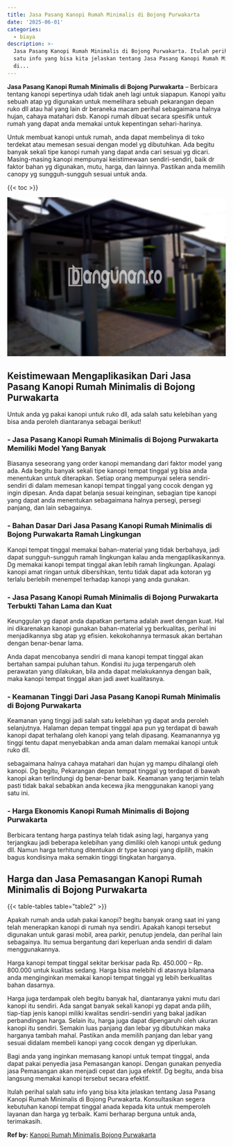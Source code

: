 ```yaml
---
title: Jasa Pasang Kanopi Rumah Minimalis di Bojong Purwakarta
date: '2025-06-01'
categories:
  - biaya
description: >-
  Jasa Pasang Kanopi Rumah Minimalis di Bojong Purwakarta. Itulah perihal salah
  satu info yang bisa kita jelaskan tentang Jasa Pasang Kanopi Rumah Minimalis
  di...
---
```


**Jasa Pasang Kanopi Rumah Minimalis di Bojong Purwakarta** – Berbicara tentang kanopi sepertinya udah tidak aneh lagi untuk siapapun. Kanopi yaitu sebuah atap yg digunakan untuk memelihara sebuah pekarangan depan ruko dll atau hal yang lain dr beraneka macam perihal sebagaimana halnya hujan, cahaya matahari dsb. Kanopi rumah dibuat secara spesifik untuk rumah yang dapat anda memakai untuk kepentingan sehari-harinya.

Untuk membuat kanopi untuk rumah, anda dapat membelinya di toko terdekat atau memesan sesuai dengan model yg dibutuhkan. Ada begitu banyak sekali tipe kanopi rumah yang dapat anda cari sesuai yg dicari. Masing-masing kanopi mempunyai keistimewaan sendiri-sendiri, baik dr faktor bahan yg digunakan, mutu, harga, dan lainnya. Pastikan anda memilih canopy yg sungguh-sungguh sesuai untuk anda.

{{< toc >}}

![Jasa Pasang Kanopi Rumah Minimalis di Bojong Purwakarta](/images/harga-kanopi-minimalis-48.png)

## Keistimewaan Mengaplikasikan Dari Jasa Pasang Kanopi Rumah Minimalis di Bojong Purwakarta

Untuk anda yg pakai kanopi untuk ruko dll, ada salah satu kelebihan yang bisa anda peroleh diantaranya sebagai berikut!

### \- Jasa Pasang Kanopi Rumah Minimalis di Bojong Purwakarta Memiliki Model Yang Banyak

Biasanya seseorang yang order kanopi memandang dari faktor model yang ada. Ada begitu banyak sekali tipe kanopi tempat tinggal yg bisa anda menentukan untuk diterapkan. Setiap orang mempunyai selera sendiri-sendiri di dalam memesan kanopi tempat tinggal yang cocok dengan yg ingin dipesan. Anda dapat belanja sesuai keinginan, sebagian tipe kanopi yang dapat anda menentukan sebagaimana halnya persegi, persegi panjang, dan lain sebagainya.

### \- Bahan Dasar Dari Jasa Pasang Kanopi Rumah Minimalis di Bojong Purwakarta Ramah Lingkungan

Kanopi tempat tinggal memakai bahan-material yang tidak berbahaya, jadi dapat sungguh-sungguh ramah lingkungan kalau anda mengaplikasikannya. Dg memakai kanopi tempat tinggal akan lebih ramah lingkungan. Apalagi kanopi amat ringan untuk dibersihkan, tentu tidak dapat ada kotoran yg terlalu berlebih menempel terhadap kanopi yang anda gunakan.

### \- Jasa Pasang Kanopi Rumah Minimalis di Bojong Purwakarta Terbukti Tahan Lama dan Kuat

Keunggulan yg dapat anda dapatkan pertama adalah awet dengan kuat. Hal ini dikarenakan kanopi gunakan bahan-material yg berkualitas, perihal ini menjadikannya sbg atap yg efisien. kekokohannya termasuk akan bertahan dengan benar-benar lama.

Anda dapat mencobanya sendiri di mana kanopi tempat tinggal akan bertahan sampai puluhan tahun. Kondisi itu juga terpengaruh oleh perawatan yang dilakukan, bila anda dapat melakukannya dengan baik, maka kanopi tempat tinggal akan jadi awet kualitasnya.

### \- Keamanan Tinggi Dari Jasa Pasang Kanopi Rumah Minimalis di Bojong Purwakarta

Keamanan yang tinggi jadi salah satu kelebihan yg dapat anda peroleh selanjutnya. Halaman depan tempat tinggal apa pun yg terdapat di bawah kanopi dapat terhalang oleh kanopi yang telah dipasang. Keamanannya yg tinggi tentu dapat menyebabkan anda aman dalam memakai kanopi untuk ruko dll.

sebagaimana halnya cahaya matahari dan hujan yg mampu dihalangi oleh kanopi. Dg begitu, Pekarangan depan tempat tinggal yg terdapat di bawah kanopi akan terlindungi dg benar-benar baik. Keamanan yang terjamin telah pasti tidak bakal sebabkan anda kecewa jika menggunakan kanopi yang satu ini.

### \- Harga Ekonomis Kanopi Rumah Minimalis di Bojong Purwakarta

Berbicara tentang harga pastinya telah tidak asing lagi, harganya yang terjangkau jadi beberapa kelebihan yang dimiliki oleh kanopi untuk gedung dll. Namun harga terhitung ditentukan dr type kanopi yang dipilih, makin bagus kondisinya maka semakin tinggi tingkatan harganya.

## Harga dan Jasa Pemasangan Kanopi Rumah Minimalis di Bojong Purwakarta

{{< table-tables table="table2" >}}

Apakah rumah anda udah pakai kanopi? begitu banyak orang saat ini yang telah menerapkan kanopi di rumah nya sendiri. Apakah kanopi tersebut digunakan untuk garasi mobil, area parkir, penutup jendela, dan perihal lain sebagainya. Itu semua bergantung dari keperluan anda sendiri di dalam menggunakannya.

Harga kanopi tempat tinggal sekitar berkisar pada Rp. 450.000 – Rp. 800.000 untuk kualitas sedang. Harga bisa melebihi di atasnya bilamana anda menginginkan memakai kanopi tempat tinggal yg lebih berkualitas bahan dasarnya.

Harga juga terdampak oleh begitu banyak hal, diantaranya yakni mutu dari kanopi itu sendiri. Ada sangat banyak sekali kanopi yg dapat anda pilih, tiap-tiap jenis kanopi miliki kwalitas sendiri-sendiri yang bakal jadikan perbandingan harga. Selain itu, harga juga dapat dipengaruhi oleh ukuran kanopi itu sendiri. Semakin luas panjang dan lebar yg dibutuhkan maka harganya tambah mahal. Pastikan anda memilih panjang dan lebar yang sesuai didalam membeli kanopi yang cocok dengan yg diperlukan.

Bagi anda yang inginkan memasang kanopi untuk tempat tinggal, anda dapat pakai penyedia jasa Pemasangan kanopi. Dengan gunakan penyedia jasa Pemasangan akan menjadi cepat dan juga efektif. Dg begitu, anda bisa langsung memakai kanopi tersebut secara efektif.

Itulah perihal salah satu info yang bisa kita jelaskan tentang Jasa Pasang Kanopi Rumah Minimalis di Bojong Purwakarta. Konsultasikan segera kebutuhan kanopi tempat tinggal anada kepada kita untuk memperoleh layanan dan harga yg terbaik. Kami berharap berguna untuk anda, terimakasih.

**Ref by:**  [Kanopi Rumah Minimalis Bojong Purwakarta](https://id.wikipedia.org/wiki/Kanopi)
